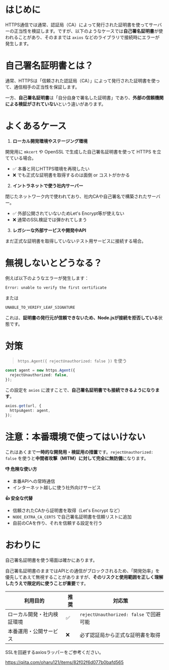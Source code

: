 # はじめに

HTTPS通信では通常、認証局（CA）によって発行された証明書を使ってサーバーの正当性を検証します。ですが、以下のようなケースでは**自己署名証明書**が使われることがあり、そのままでは `axios` などのライブラリで接続時にエラーが発生します。

# 自己署名証明書とは？

通常、HTTPSは「信頼された認証局（CA）」によって発行された証明書を使って、通信相手の正当性を保証します。

一方、**自己署名証明書**は「自分自身で署名した証明書」であり、**外部の信頼機関による検証がされていない**という違いがあります。

# よくあるケース

1. **ローカル開発環境やステージング環境**

開発用に `mkcert` や OpenSSL で生成した自己署名証明書を使って HTTPS を立てている場合。

* ✅ 本番と同じHTTPS環境を再現したい
* ❌ でも正式な証明書を取得するのは面倒 or コストがかかる

2. **イントラネットで使う社内サーバー**

閉じたネットワーク内で使われており、社内CAや自己署名で構築されたサーバー。

* ✅ 外部公開されていないためLet's Encrypt等が使えない
* ❌ 通常のSSL検証では弾かれてしまう

3. **レガシーな外部サービスや開発中API**

まだ正式な証明書を取得していないテスト用サービスに接続する場合。

# 無視しないとどうなる？

例えば以下のようなエラーが発生します：

```bash
Error: unable to verify the first certificate
```

または

```bash
UNABLE_TO_VERIFY_LEAF_SIGNATURE
```

これは、**証明書の発行元が信頼できないため、Node.jsが接続を拒否している**状態です。

# 対策
> `https.Agent({ rejectUnauthorized: false })` を使う

```ts
const agent = new https.Agent({
  rejectUnauthorized: false,
});
```

この設定を `axios` に渡すことで、**自己署名証明書でも接続できるようになります**。

```ts
axios.get(url, {
  httpsAgent: agent,
});
```

# 注意：**本番環境で使ってはいけない**

これはあくまで**一時的な開発用・検証用の措置**です。`rejectUnauthorized: false` を使うと**中間者攻撃（MITM）に対して完全に無防備**になります。

**👎 危険な使い方**

* 本番APIへの常時通信
* インターネット越しに使う社外向けサービス

**👍 安全な代替**

* 信頼されたCAから証明書を取得（Let's Encrypt など）
* `NODE_EXTRA_CA_CERTS` で自己署名証明書を信頼リストに追加
* 自前のCAを作り、それを信頼する設定を行う

# おわりに

自己署名証明書を使う場面は確かにあります。

自己署名証明書のままではAPIとの通信がブロックされるため、「開発効率」を優先してあえて無視することがありますが、**そのリスクと使用範囲を正しく理解したうえで限定的に使うことが重要**です。

| 利用目的          | 推奨 | 対応策                               |
| ------------- | -- | --------------------------------- |
| ローカル開発・社内検証環境 | ✅  | `rejectUnauthorized: false` で回避可能 |
| 本番運用・公開サービス   | ❌  | 必ず認証局から正式な証明書を取得                  |

SSLを回避するaxiosラッパーをご参考ください。

https://qiita.com/oharu121/items/82f02f6d077b0bafd565
